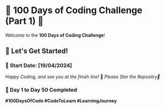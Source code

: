 # 🚀 100 Days of Coding Challenge (Part 1) 🚀


Welcome to the **100 Days of Coding Challenge**!

## 💪 Let's Get Started!

### 📅 Start Date: [19/04/2024] 

 
*Happy Coding, and see you at the finish line!* 🏁
*Please Star the Repositry🌟*


### 🌟 Day 1 to Day 50 Completed 


**#100DaysOfCode #CodeToLearn #LearningJourney**

